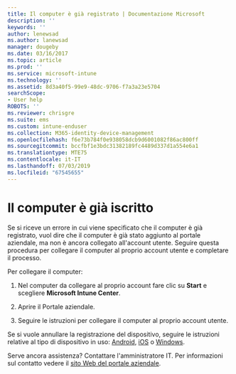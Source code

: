 ```yaml
---
title: Il computer è già registrato | Documentazione Microsoft
description: ''
keywords: ''
author: lenewsad
ms.author: lanewsad
manager: dougeby
ms.date: 03/16/2017
ms.topic: article
ms.prod: ''
ms.service: microsoft-intune
ms.technology: ''
ms.assetid: 8d3a40f5-99e9-48dc-9706-f7a3a23e5704
searchScope:
- User help
ROBOTS: ''
ms.reviewer: chrisgre
ms.suite: ems
ms.custom: intune-enduser
ms.collection: M365-identity-device-management
ms.openlocfilehash: f6e73b784f0e938058dcb9d6001082f86ac800ff
ms.sourcegitcommit: bccfbf1e3bdc31382189fc4489d337d1a554e6a1
ms.translationtype: MTE75
ms.contentlocale: it-IT
ms.lasthandoff: 07/03/2019
ms.locfileid: "67545655"
---
```

# <a name="your-computer-is-already-enrolled"></a>Il computer è già iscritto

Se si riceve un errore in cui viene specificato che il computer è già registrato, vuol dire che il computer è già stato aggiunto al portale aziendale, ma non è ancora collegato all'account utente. Seguire questa procedura per collegare il computer al proprio account utente e completare il processo.  

Per collegare il computer:

1. Nel computer da collegare al proprio account fare clic su **Start** e scegliere **Microsoft Intune Center**.

2. Aprire il Portale aziendale.

3. Seguire le istruzioni per collegare il computer al proprio account utente.

Se si vuole annullare la registrazione del dispositivo, seguire le istruzioni relative al tipo di dispositivo in uso: [Android](unenroll-your-device-from-intune-android.md), [iOS](unenroll-your-device-from-intune-ios.md) o [Windows](unenroll-your-device-from-intune-windows.md).

Serve ancora assistenza? Contattare l'amministratore IT. Per informazioni sul contatto vedere il [sito Web del portale aziendale](https://go.microsoft.com/fwlink/?linkid=2010980).
